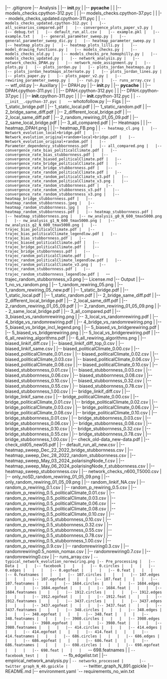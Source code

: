 |-- .gitignore
|-- Analysis
|   |-- __init__.py
|   |-- __pycache__
|   |   |-- models_checks.cpython-312.pyc
|   |   |-- models_checks.cpython-37.pyc
|   |   |-- models_checks_updated.cpython-311.pyc
|   |   `-- models_checks_updated.cpython-312.pyc
|   |-- all_scenarios_compared.pdf
|   |-- convergence_plots_paper_v3.py
|   |-- debug.txt
|   |-- default_run_all.csv
|   |-- example.pkl
|   |-- example.txt
|   |-- general_parameter_sweep.py
|   |-- general_parameter_sweep_dic.py
|   |-- heatmap_parameter_sweep.py
|   |-- heatmap_plots.py
|   |-- heatmap_plots_lilli.py
|   |-- model_drawing_functions.py
|   |-- models_checks.py
|   |-- models_checks_old.py
|   |-- models_checks_pre_homophilly.py
|   |-- models_checks_updated.py
|   |-- network_analysis.py
|   |-- network_checks_DPAH.py
|   |-- network_node_assignment.py
|   |-- plots.py
|   |-- plots_jordan.py
|   |-- plots_jordan_heatmaps.py
|   |-- plots_jordan_heatmaps_alternate.py
|   |-- plots_jordan_lines.py
|   |-- plots_paper.py
|   |-- plots_paper_v2.py
|   |-- rewiring_parameter_sweep.py
|   |-- run.py
|   |-- runs_array.csv
|   `-- wtf_old.py
|-- Auxillary
|   |-- DPAH.py
|   |-- __init__.py
|   |-- __pycache__
|   |   |-- DPAH.cpython-311.pyc
|   |   |-- DPAH.cpython-312.pyc
|   |   |-- DPAH.cpython-37.pyc
|   |   |-- __init__.cpython-311.pyc
|   |   |-- __init__.cpython-312.pyc
|   |   `-- __init__.cpython-37.pyc
|   `-- whotofollow.py
|-- Figs
|   |-- 1_static_bridge.pdf
|   |-- 1_static_local.pdf
|   |-- 1_static_random.pdf
|   |-- 2_bridge_same_diff.pdf
|   |-- 2_different_local_bridge.pdf
|   |-- 2_local_same_diff.pdf
|   |-- 2_random_rewiring_01_05_09.pdf
|   |-- 2_same_local_bridge.pdf
|   |-- 3_all_compared.pdf
|   |-- Heatmaps
|   |   |-- heatmap_DPAH.png
|   |   |-- heatmap_FB.png
|   |   `-- heatmap_cl.png
|   |-- Network_evolution_local+bridge.pdf
|   |-- Network_evolution_original+random+local+bridge.pdf
|   |-- Network_evolution_original+random.pdf
|   |-- Parameter_dependency_stubbornness.pdf
|   |-- all_compared.png
|   |-- convergence_rate_bias_politicalClimate.pdf
|   |-- convergence_rate_bias_stubbornness.pdf
|   |-- convergence_rate_biased_politicalClimate.pdf
|   |-- convergence_rate_bridge_politicalClimate.pdf
|   |-- convergence_rate_bridge_stubbornness.pdf
|   |-- convergence_rate_random_politicalClimate.pdf
|   |-- convergence_rate_random_politicalClimate_v3.pdf
|   |-- convergence_rate_random_politicalClimate_v3.png
|   |-- convergence_rate_random_stubbornness.pdf
|   |-- convergence_rate_random_stubbornness_v3.pdf
|   |-- convergence_rate_random_stubbornness_v3.png
|   |-- heatmap_bridge_stubbornness.pdf
|   |-- heatmap_random_stubbornness.jpeg
|   |-- heatmap_random_stubbornness.jpg
|   |-- heatmap_random_stubbornness.pdf
|   |-- heatmap_stubbornness.pdf
|   |-- heatmap_stubbornness.png
|   |-- nw_analysis_g0_N_600_tmax5000.png
|   |-- nw_analysis_g1_N_600_tmax5000.png
|   |-- nw_analysis_g2_N_600_tmax5000.png
|   |-- trajec_bias_politicalClimate.pdf
|   |-- trajec_bias_politicalClimate_legendlow.pdf
|   |-- trajec_bias_stubbornness.pdf
|   |-- trajec_biased_politicalClimate.pdf
|   |-- trajec_bridge_politicalClimate.pdf
|   |-- trajec_bridge_stubbornness.pdf
|   |-- trajec_random_politicalClimate.pdf
|   |-- trajec_random_politicalClimate_legendlow.pdf
|   |-- trajec_random_politicalClimate_v3.png
|   |-- trajec_random_stubbornness.pdf
|   |-- trajec_random_stubbornness_legendlow.pdf
|   `-- trajec_random_stubbornness_v3.png
|-- License.md
|-- Output
|   |-- 1_no_vs_random.png
|   |-- 1_random_rewiring_05.png
|   |-- 1_random_rewiring_05_new.pdf
|   |-- 1_static_bridge.pdf
|   |-- 1_static_local.pdf
|   |-- 1_static_random.pdf
|   |-- 2_bridge_same_diff.pdf
|   |-- 2_different_local_bridge.pdf
|   |-- 2_local_same_diff.pdf
|   |-- 2_random_rewiring_01_05_09.pdf
|   |-- 2_random_rewiring_01_05_09.png
|   |-- 2_same_local_bridge.pdf
|   |-- 3_all_compared.pdf
|   |-- 3_biased_vs_randomrewiring.png
|   |-- 3_local_vs_randomrewiring.pdf
|   |-- 4_bridge_vs_randomrewiring.pdf
|   |-- 4_bridge_vs_randomrewiring.png
|   |-- 5_biased_vs_bridge_incl_legend.png
|   |-- 5_biased_vs_bridgerewiring.pdf
|   |-- 5_biased_vs_bridgerewiring.png
|   |-- 5_local_vs_bridgerewiring.pdf
|   |-- 6_all_rewiring_algorithms.pdf
|   |-- 6_all_rewiring_algorithms.png
|   |-- biased_linkif_diff.csv
|   |-- biased_linkif_diff_top_0.csv
|   |-- biased_linkif_same.csv
|   |-- biased_politicalClimate_0.00.csv
|   |-- biased_politicalClimate_0.01.csv
|   |-- biased_politicalClimate_0.02.csv
|   |-- biased_politicalClimate_0.03.csv
|   |-- biased_politicalClimate_0.06.csv
|   |-- biased_politicalClimate_0.08.csv
|   |-- biased_politicalClimate_0.10.csv
|   |-- biased_stubbornness_0.01.csv
|   |-- biased_stubbornness_0.03.csv
|   |-- biased_stubbornness_0.06.csv
|   |-- biased_stubbornness_0.08.csv
|   |-- biased_stubbornness_0.10.csv
|   |-- biased_stubbornness_0.32.csv
|   |-- biased_stubbornness_0.55.csv
|   |-- biased_stubbornness_0.78.csv
|   |-- biased_stubbornness_1.00.csv
|   |-- bridge_linkif_diff.csv
|   |-- bridge_linkif_same.csv
|   |-- bridge_politicalClimate_0.00.csv
|   |-- bridge_politicalClimate_0.01.csv
|   |-- bridge_politicalClimate_0.02.csv
|   |-- bridge_politicalClimate_0.03.csv
|   |-- bridge_politicalClimate_0.06.csv
|   |-- bridge_politicalClimate_0.08.csv
|   |-- bridge_politicalClimate_0.10.csv
|   |-- bridge_stubbornness_0.01.csv
|   |-- bridge_stubbornness_0.03.csv
|   |-- bridge_stubbornness_0.06.csv
|   |-- bridge_stubbornness_0.08.csv
|   |-- bridge_stubbornness_0.10.csv
|   |-- bridge_stubbornness_0.32.csv
|   |-- bridge_stubbornness_0.55.csv
|   |-- bridge_stubbornness_0.78.csv
|   |-- bridge_stubbornness_1.00.csv
|   |-- check_old-data_new-data.pdf
|   |-- check_old05_new05.pdf
|   |-- default_run_all_new.csv
|   |-- heatmap_sweep_Dec_22_2022_bridge_stubbornness.csv
|   |-- heatmap_sweep_Dec_28_2022_random_stubbornness.csv
|   |-- heatmap_sweep_May_03_2024_polarisingNode_f.csv
|   |-- heatmap_sweep_May_06_2024_polarisingNode_f_stubbornness.csv
|   |-- heatmap_sweep_stubbornness.csv
|   |-- network_checks_n600_T5000.csv
|   |-- only_noSD_random_rewiring_01_05_09.png
|   |-- only_random_rewiring_01_05_09.png
|   |-- random_linkif_NA.csv
|   |-- random_p_rewiring_0.1.csv
|   |-- random_p_rewiring_0.5.csv
|   |-- random_p_rewiring_0.5_politicalClimate_0.01.csv
|   |-- random_p_rewiring_0.5_politicalClimate_0.03.csv
|   |-- random_p_rewiring_0.5_politicalClimate_0.06.csv
|   |-- random_p_rewiring_0.5_politicalClimate_0.08.csv
|   |-- random_p_rewiring_0.5_politicalClimate_0.10.csv
|   |-- random_p_rewiring_0.5_stubbornness_0.10.csv
|   |-- random_p_rewiring_0.5_stubbornness_0.32.csv
|   |-- random_p_rewiring_0.5_stubbornness_0.55.csv
|   |-- random_p_rewiring_0.5_stubbornness_0.78.csv
|   |-- random_p_rewiring_0.5_stubbornness_1.00.csv
|   |-- random_p_rewiring_0.9.csv
|   |-- randomrewiring0.3.csv
|   |-- randomrewiring0.5_nomin_nomax.csv
|   |-- randomrewiring0.7.csv
|   |-- randomrewiring0.csv
|   |-- runs_array.csv
|   `-- typical_network_evolution_norewiring.png
|-- Pre_processing
|   |-- Data
|   |   |-- facebook
|   |   |   |-- 0.circles
|   |   |   |-- 0.edges
|   |   |   |-- 0.egofeat
|   |   |   |-- 0.feat
|   |   |   |-- 0.featnames
|   |   |   |-- 107.circles
|   |   |   |-- 107.edges
|   |   |   |-- 107.egofeat
|   |   |   |-- 107.feat
|   |   |   |-- 107.featnames
|   |   |   |-- 1684.circles
|   |   |   |-- 1684.edges
|   |   |   |-- 1684.egofeat
|   |   |   |-- 1684.feat
|   |   |   |-- 1684.featnames
|   |   |   |-- 1912.circles
|   |   |   |-- 1912.edges
|   |   |   |-- 1912.egofeat
|   |   |   |-- 1912.feat
|   |   |   |-- 1912.featnames
|   |   |   |-- 3437.circles
|   |   |   |-- 3437.edges
|   |   |   |-- 3437.egofeat
|   |   |   |-- 3437.feat
|   |   |   |-- 3437.featnames
|   |   |   |-- 348.circles
|   |   |   |-- 348.edges
|   |   |   |-- 348.egofeat
|   |   |   |-- 348.feat
|   |   |   |-- 348.featnames
|   |   |   |-- 3980.circles
|   |   |   |-- 3980.edges
|   |   |   |-- 3980.egofeat
|   |   |   |-- 3980.feat
|   |   |   |-- 3980.featnames
|   |   |   |-- 414.circles
|   |   |   |-- 414.edges
|   |   |   |-- 414.egofeat
|   |   |   |-- 414.feat
|   |   |   |-- 414.featnames
|   |   |   |-- 686.circles
|   |   |   |-- 686.edges
|   |   |   |-- 686.egofeat
|   |   |   |-- 686.feat
|   |   |   |-- 686.featnames
|   |   |   |-- 698.circles
|   |   |   |-- 698.egofeat
|   |   |   |-- 698.feat
|   |   |   `-- 698.featnames
|   |   `-- facebook_test
|   |       `-- fb_edgelist.txt
|   |-- empirical_network_analysis.py
|   `-- networks_processed
|       |-- twitter_graph_N_40.gpickle
|       `-- twitter_graph_N_891.gpickle
|-- README.md
|-- environment.yaml
`-- requirements_no_win.txt
